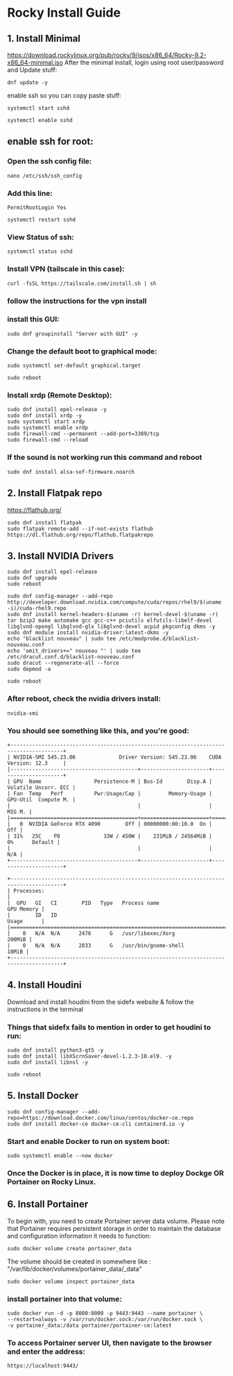 # Rocky Install Guide

## 1. Install Minimal
https://download.rockylinux.org/pub/rocky/9/isos/x86_64/Rocky-9.2-x86_64-minimal.iso
After the minimal install, login using root user/password and Update stuff:
```
dnf update -y
```
enable ssh so you can copy paste stuff:
```
systemctl start sshd
```
```
systemctl enable sshd
```
## enable ssh for root:

### Open the ssh config file:
```
nano /etc/ssh/ssh_config
```
### Add this line:
```
PermitRootLogin Yes
```
```
systemctl restart sshd
```
### View Status of ssh:
```
systemctl status sshd
```
### Install VPN (tailscale in this case):
```
curl -fsSL https://tailscale.com/install.sh | sh
```
### follow the instructions for the vpn install

### install this GUI:
```
sudo dnf groupinstall "Server with GUI" -y
```
### Change the default boot to graphical mode:
```
sudo systemctl set-default graphical.target
```
```
sudo reboot
```
### Install xrdp (Remote Desktop):
```
sudo dnf install epel-release -y
sudo dnf install xrdp -y
sudo systemctl start xrdp
sudo systemctl enable xrdp
sudo firewall-cmd --permanent --add-port=3389/tcp
sudo firewall-cmd --reload
```
### If the sound is not working run this command and reboot
```
sudo dnf install alsa-sof-firmware.noarch
```
## 2. Install Flatpak repo
https://flathub.org/
```
sudo dnf install flatpak
sudo flatpak remote-add --if-not-exists flathub https://dl.flathub.org/repo/flathub.flatpakrepo
```
## 3. Install NVIDIA Drivers
```
sudo dnf install epel-release 
sudo dnf upgrade 
sudo reboot
```
```
sudo dnf config-manager --add-repo http://developer.download.nvidia.com/compute/cuda/repos/rhel9/$(uname -i)/cuda-rhel9.repo 
sudo dnf install kernel-headers-$(uname -r) kernel-devel-$(uname -r) tar bzip2 make automake gcc gcc-c++ pciutils elfutils-libelf-devel libglvnd-opengl libglvnd-glx libglvnd-devel acpid pkgconfig dkms -y
sudo dnf module install nvidia-driver:latest-dkms -y 
echo "blacklist nouveau" | sudo tee /etc/modprobe.d/blacklist-nouveau.conf 
echo 'omit_drivers+=" nouveau "' | sudo tee /etc/dracut.conf.d/blacklist-nouveau.conf 
sudo dracut --regenerate-all --force 
sudo depmod -a
```
```
sudo reboot
````
### After reboot, check the nvidia drivers install:
```
nvidia-smi
```
### You should see something like this, and you're good:
```
+---------------------------------------------------------------------------------------+
| NVIDIA-SMI 545.23.06              Driver Version: 545.23.06    CUDA Version: 12.3     |
|-----------------------------------------+----------------------+----------------------+
| GPU  Name                 Persistence-M | Bus-Id        Disp.A | Volatile Uncorr. ECC |
| Fan  Temp   Perf          Pwr:Usage/Cap |         Memory-Usage | GPU-Util  Compute M. |
|                                         |                      |               MIG M. |
|=========================================+======================+======================|
|   0  NVIDIA GeForce RTX 4090        Off | 00000000:00:10.0  On |                  Off |
| 31%   25C    P8              33W / 450W |    231MiB / 24564MiB |      0%      Default |
|                                         |                      |                  N/A |
+-----------------------------------------+----------------------+----------------------+

+---------------------------------------------------------------------------------------+
| Processes:                                                                            |
|  GPU   GI   CI        PID   Type   Process name                            GPU Memory |
|        ID   ID                                                             Usage      |
|=======================================================================================|
|    0   N/A  N/A      2476      G   /usr/libexec/Xorg                           200MiB |
|    0   N/A  N/A      2833      G   /usr/bin/gnome-shell                         18MiB |
+---------------------------------------------------------------------------------------+
```

## 4. Install Houdini
Download and install houdini from the sidefx website & follow the instructions in the terminal

### Things that sidefx fails to mention in order to get houdini to run:
```
sudo dnf install python3-qt5 -y 
sudo dnf install libXScrnSaver-devel-1.2.3-10.el9. -y
sudo dnf install libnsl -y
```
```
sudo reboot
```

## 5. Install Docker
```
sudo dnf config-manager --add-repo=https://download.docker.com/linux/centos/docker-ce.repo
sudo dnf install docker-ce docker-ce-cli containerd.io -y
```
### Start and enable Docker to run on system boot:
```
sudo systemctl enable --now docker
```
### Once the Docker is in place, it is now time to deploy Dockge OR Portainer on Rocky Linux.

## 6. Install Portainer
To begin with, you need to create Portainer server data volume. Please note that Portainer requires persistent storage in order to maintain the database and configuration information it needs to function:
```
sudo docker volume create portainer_data
```
The volume should be created in somewhere like :
"/var/lib/docker/volumes/portainer_data/_data"
```
sudo docker volume inspect portainer_data
```
### install portainer into that volume:
```
sudo docker run -d -p 8000:8000 -p 9443:9443 --name portainer \
--restart=always -v /var/run/docker.sock:/var/run/docker.sock \
-v portainer_data:/data portainer/portainer-ce:latest
```
### To access Portainer server UI, then navigate to the browser and enter the address:
```
https://localhost:9443/
```
